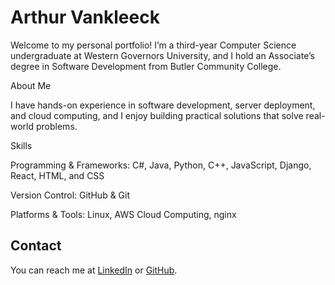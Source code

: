 # Arthur Vankleeck

Welcome to my personal portfolio! I’m a third-year Computer Science undergraduate at Western Governors University, and I hold an Associate’s degree in Software Development from Butler Community College.

About Me

I have hands-on experience in software development, server deployment, and cloud computing, and I enjoy building practical solutions that solve real-world problems.

Skills

Programming & Frameworks: C#, Java, Python, C++, JavaScript, Django, React, HTML, and CSS

Version Control: GitHub & Git

Platforms & Tools: Linux, AWS Cloud Computing, nginx

## Contact
You can reach me at [LinkedIn](https://www.linkedin.com/in/arthur-vankleeck-841b57263) or [GitHub](https://github.com/vankleeck).
